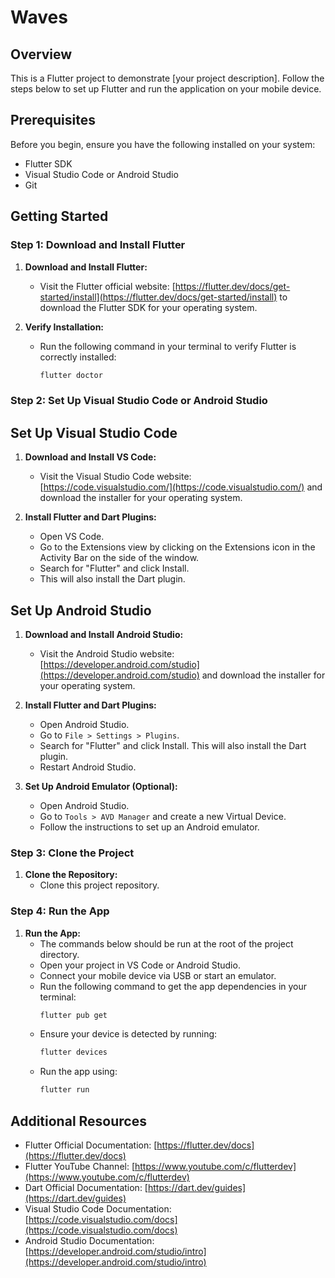 # Waves

## Overview
This is a Flutter project to demonstrate [your project description]. Follow the steps below to set up Flutter and run the application on your mobile device.

## Prerequisites

Before you begin, ensure you have the following installed on your system:
- Flutter SDK
- Visual Studio Code or Android Studio
- Git

## Getting Started

### Step 1: Download and Install Flutter

1. **Download and Install Flutter:**
   - Visit the Flutter official website: [https://flutter.dev/docs/get-started/install](https://flutter.dev/docs/get-started/install) to download the Flutter SDK for your operating system.
   
2. **Verify Installation:**
   - Run the following command in your terminal to verify Flutter is correctly installed:
     ```bash
     flutter doctor
     ```

### Step 2: Set Up Visual Studio Code or Android Studio

## Set Up Visual Studio Code

1. **Download and Install VS Code:**
   - Visit the Visual Studio Code website: [https://code.visualstudio.com/](https://code.visualstudio.com/) and download the installer for your operating system.

2. **Install Flutter and Dart Plugins:**
   - Open VS Code.
   - Go to the Extensions view by clicking on the Extensions icon in the Activity Bar on the side of the window.
   - Search for "Flutter" and click Install.
   - This will also install the Dart plugin.

## Set Up Android Studio 

1. **Download and Install Android Studio:**
   - Visit the Android Studio website: [https://developer.android.com/studio](https://developer.android.com/studio) and download the installer for your operating system.

2. **Install Flutter and Dart Plugins:**
   - Open Android Studio.
   - Go to `File > Settings > Plugins`.
   - Search for "Flutter" and click Install. This will also install the Dart plugin.
   - Restart Android Studio.

3. **Set Up Android Emulator (Optional):**
   - Open Android Studio.
   - Go to `Tools > AVD Manager` and create a new Virtual Device.
   - Follow the instructions to set up an Android emulator.

### Step 3: Clone the Project

1. **Clone the Repository:**
   - Clone this project repository.
 

### Step 4: Run the App

1. **Run the App:**
   - The commands below should be run at the root of the project directory.
   - Open your project in VS Code or Android Studio.
   - Connect your mobile device via USB or start an emulator.
   - Run the following command to get the app dependencies in your terminal:
     ```bash
     flutter pub get
     ```
   - Ensure your device is detected by running:
     ```bash
     flutter devices
     ```
   - Run the app using:
     ```bash
     flutter run
     ```

## Additional Resources

- Flutter Official Documentation: [https://flutter.dev/docs](https://flutter.dev/docs)
- Flutter YouTube Channel: [https://www.youtube.com/c/flutterdev](https://www.youtube.com/c/flutterdev)
- Dart Official Documentation: [https://dart.dev/guides](https://dart.dev/guides)
- Visual Studio Code Documentation: [https://code.visualstudio.com/docs](https://code.visualstudio.com/docs)
- Android Studio Documentation: [https://developer.android.com/studio/intro](https://developer.android.com/studio/intro)

